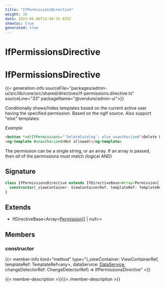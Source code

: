 ```yaml
---
title: "IfPermissionsDirective"
weight: 10
date: 2023-06-06T14:49:35.825Z
showtoc: true
generated: true
---
```

<!-- This file was generated from the Vendure source. Do not modify. Instead, re-run the "docs:build" script -->

# IfPermissionsDirective
<div class="symbol">


# IfPermissionsDirective

{{< generation-info sourceFile="packages/admin-ui/src/lib/core/src/shared/directives/if-permissions.directive.ts" sourceLine="33" packageName="@vendure/admin-ui">}}

Conditionally shows/hides templates based on the current active user having the specified permission.
Based on the ngIf source. Also support "else" templates:

*Example*

```html
<button *vdrIfPermissions="'DeleteCatalog'; else unauthorized">Delete Product</button>
<ng-template #unauthorized>Not allowed!</ng-template>
```

The permission can be a single string, or an array. If an array is passed, then _all_ of the permissions
must match (logical AND)

## Signature

```TypeScript
class IfPermissionsDirective extends IfDirectiveBase<Array<Permission[] | null>> {
  constructor(_viewContainer: ViewContainerRef, templateRef: TemplateRef<any>, dataService: DataService, changeDetectorRef: ChangeDetectorRef)
}
```
## Extends

 * IfDirectiveBase&#60;Array&#60;<a href='/typescript-api/common/permission#permission'>Permission</a>[] | null&#62;&#62;


## Members

### constructor

{{< member-info kind="method" type="(_viewContainer: ViewContainerRef, templateRef: TemplateRef&#60;any&#62;, dataService: <a href='/admin-ui-api/providers/data-service#dataservice'>DataService</a>, changeDetectorRef: ChangeDetectorRef) => IfPermissionsDirective"  >}}

{{< member-description >}}{{< /member-description >}}


</div>
